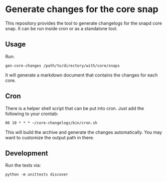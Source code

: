 # Generate changes for the core snap

This repository provides the tool to generate changelogs for
the snapd core snap. It can be run inside cron or as a standalone
tool.

## Usage

Run:

    gen-core-changes /path/to/directory/with/core/snaps

It will generate a markdown document that contains the changes
for each core.

## Cron

There is a helper shell script that can be put into cron. Just
add the following to your crontab:

    06 10 * * * ~/core-changelogs/bin/cron.sh

This will build the archive and generate the changes automatically.
You may want to customize the output path in there.

## Development

Run the tests via:

    python -m unittests discover

